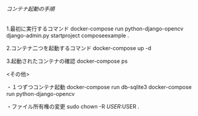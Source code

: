<h6>コンテナ起動の手順</h6>

1.最初に実行するコマンド
docker-compose run python-django-opencv  django-admin.py startproject composeexample .

2.コンテナ二つを起動するコマンド
docker-compose up -d

3.起動されたコンテナの確認
docker-compose ps                       


<その他>

・１つずつコンテナ起動
docker-compose run db-sqlite3
docker-compose run python-django-opencv

・ファイル所有権の変更
sudo chown -R $USER:$USER .


